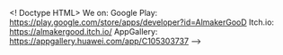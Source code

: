 <! Doctype HTML>
We on:
Google Play: https://play.google.com/store/apps/developer?id=AlmakerGooD
Itch.io: https://almakergood.itch.io/
AppGallery: https://appgallery.huawei.com/app/C105303737
-->
